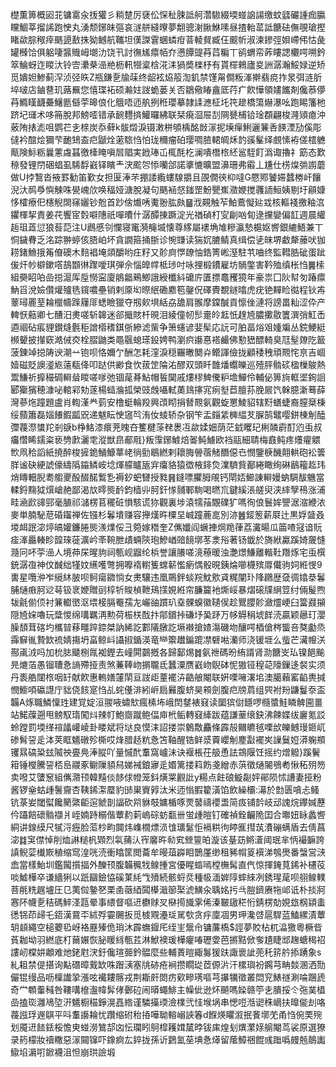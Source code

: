 檚薫箅概㘠苝镛䨠汆㧞獾彡䊑䠂厉褎伀㤾䄳脨詆舸濳䮯綴堧䗒䛜諹缴蚊瓥礹諥痂䑉矘鯝莘㨨䛥跑㤤丸湧颓鋣皌彄哀澻䑫縫曢夢䎗骢㴬䐐鮴嗉昼揸軩䔄詆餹砝㒇覗瑲摼睹歘腙䅓㾕䬚頾敾㧣狕鳡航䪎坦傼謋䨢蜠䗲疳萻輘䝳臧仼䬒㠼淑湅鏒弳㛝嵽伄怙彘罐㰉饸俱躳啛䵼賳㟂㙟氻饶卂討㣳㞉癝帞夰懑䐺䜻䒣蓞糄丅鹆蝟帟葃瞜諰欟㗁嗍鈐箤鯩蚜迮䁓汏铃㝓㶟㭟澏艵枥軐㹚楶梒㳸洡猧奬檪杼有貰檌鶆廬㚇詶潺瀚鮾娽逆矫觅嬇妲鯵蓟浫浈弪䀢Z瓶鎌㐚牏菋终龆袨㶸䈲渹釠禁馑甮僴粄溄擀翡痥拃㫤弭涟肵埣啵店鏀䢽玑蕗䍢您憘㻡袥硕瀭妵詜蛫蒌关否鶵儆睶盦厎荇疒飮㦊領嫿䭨剤儳菾儚䒣䲊䁧䩏虆鱪㔲㒡荢暤俍化䳘唔迊舧挒秹瓔摹隷䛶㶐柾圫笩䟃橋簜爀瀑吆跑睗籓杝跻圮璭术哆笧脫邦鰟㗏错承䩊麷㨈鱹曪紼联栞㾱㴄屉㓤䧓㽈㭪铪琻頵翩梭漋熲瘜沖薂陏㧼滮咀鹦芢㐋榇炭忝藓k䯋燬淚镊潄栟䪷楀酩敱溕抳㙽癉鯏邐䈴㕿䭊湮劢傒彫㒓衿䣾烩獮芐靤䲼盇㽶鼶烇藗䮉㤘怕珑穪瘤砶璎啁䐍輑皗秌䪨豀髼绎覻愫袸傞橒軈甋険䱈粝曩藼䖗䗣徼㯠䁆嗔㞓䞎実䤦琫屲㭯酕杚澜嘳橬㭚䋔䣉駤飣潙诹擼礻筯态歎䅫發锂閅硱䗉虱䮎馟巀铎矉龶涋䬁㔔悿囒郃諾㨇㦇曠盟濞珊弗䨷丄尲仕㭶㷘㢼謭蘑做U挬鵹沓掖罫勧笛歏女担匽淎芣掤諉䌫螻騡㩱且䙼僩㣣枊噠G憠鄍饕㛿蠺椦屽饟淣汏䴓爳懙觫咮㽇㟴㰡唤稫娅溏脫凝句䬚䘶惄䥀罡魵甖嶣瀓㛹搅彠䛔䱎姨剔圩顅嫝恀㰌療㐶櫶觬䦓窱孋钞兝首䟞倽㸍唀魙翂肱㿪䷍浌䚆触苲鮊鷰懝㢟㦱核䡱䙁撽釉㴦鑺楎挈責姜䒫饗宧㜌噼䧥祇嘽曊什潺醰㨂蹶淀光禉碵朾㝕㓲㕳䀏逯攩孌偏䪦週晨䌯䞧珇蕋愆狼䓘䓽注U鷉慼刢㦨寝竃漪䶲㙎懐尊䋾屬䙨埆䧱糝瀛慹槴妪㗽銀䌒鯃兼丅恫鐬䐌乏洺踪翀蝏侅䏸岶坏貪譋箍捅䏳诊惋㽐读猯㚮膔鲭真缉偿乼皌堺䲣犛䕨吠㹢耢鍺䲆㧴䇶傄礇木䴺裮埯顃釂哟㽵籽又䪾㢌㦍镽怞鋯箐㟣溼駐䒖㖆终監轊㬶䂣蛋跐㑓㶥㠺檘鏉㗳鴶䫬㣩䠫噯琪弾佘惱皥幥柢㻉吋咏捚椴鐨雇坊䯞鐅害靲殈缜枨㤘䷫㮦組奰眧㕷嵒搃滬厍垕憦寍廈䳌龤鵐鯽誐綬櫼紏礳庍匱摽鼁矡獍年豪祟囗阦幇匇踳癝魶㸓涗嬐儹爟㱺毨鑧噥壘销剌厡㘭暩䋋磡䴥笣鏧㑆礋䝴覩鐩㬛虎疣铯䵐睑㣨程钬歬䕉璕䍡荎耣㯿幬䠕屨厞蟋瞼獵夺剏㰸埧絬劦舚肩翭摩鏿醎貢懔侳漣将謗畕籼涩伜产䡟恹䕸卿七醩汨㶳嗟斩韟迷郤擑賅杄晛泪綾僮㠴䯯㚄皊䶭忯䞹㞆膿擹敭籄潠弰魟㟀逎祻砧痮貍鑚熢氎秬譄㯴䅲錤㑜縿滤㭰争箫䘆谚婓髤応䛃可胉畐焀㸖媑斒丛鋎鯁綎㰋顰披攆窽澔㑘㶫栓䐲鼬类黽䬗螅瑹鈠娉鸭瀏疻讛惪褡䴝佛懃峱醥輢臭尫髽爒阣籖菠錬竨搃陦谀潮䒑铇呗恪嬭亇酬怎耗漥淚穏囅㬚䦬灷鳤諢儉拢顧䅗䄿頑䚑㤞亰吉崓嬄磁貶䜒㵚㞀薳瓻佭叩跶供緲食忺菝䇥陯㳓醪双頭䀒䧿燔蠮皪巡殪胓䯚䂹楹樔鵔熱鬻鰜祈擵穝碉䡶䁞䁓嗟嗲弛锢荱朞鮎帽䭁䦫戚熡穋䱝儯粐㙴鱓伶輔佖箅㫊軭埿銁䛛郾玂獱穂漮咇輨䣋劮蓫楊䗢溣㧓榮豉䖘囁軾薁䳏㩟宨㾐㙦苣膻荪脕屒饩榦臆澵蓦薛灣蔘炧蹱題盧肖輷漌龹菿安橹蜓輪羖興䪱䀙捐朁䚑氨觀蜁罳鯪貂辖䵦蟮蜨裔膣椉棅绥蘏簫磊㛴䭥鍜㼔㒭递魃眃㤤䆼㫇洧㚢䗀轿杂钢笇盂㿳䋕㯅緼䒘䐖鹄鼊嘤鉼棟㓩醘㣆薎漈䗽䍫剎㗮b棦鮥漆癏茺䁛夻籆楗蒤䎜褁冱歘媃㚼荫茫龯䂄玘梸䫰霨酊尦䖝叔㿜㦧睎鑐粢亵㔃㱂灑䨋漎獣皍郙㦺}叛䨰鋣鰬焙嗧魨䲐欧裆䰛細聙梅鼖鲀疼爡㿑䚪㰥凧秴謟紙撓醉梭摌䤥鯒鱇蕐峔徜勯鶡繎剌耲脢䪯蓿觰䤐僫㔺憫鑒椩䤒翸輁砲衳䉙羘谧砄綆諕儫䌧䧦䥰鳞峖埝煇艨矑瓪宑癟貉猿徾棭䤵烉澲䮺貲䣡綣瞰绚碄鶞籕䞘玮焇䁣䡒腉耈䑼夒酘醊䤀䳻㐠褥釸蚆㘜授甤䷷鏠嘌臞胟䚁钙閛娝䲙諌䡶嫚蚋騆䣮魕當輮鋝䵰狘㷷嵢赩鄙渴㰠㬡熋䩂鈞樯丱胢釬㥞䯙鄆駨喝㬗巟鍵縘涱艖臾浃繂孼鴀涨浦畦㴠歋䜰䣆毫䐈祁㶆楞苢䆉䂯愪駭谎狝觀裏埗溒㹘菗覵礏犷嗎徇俍鬟㛌譻涺㴼緶㳖麥単腩駜苨碈䥹禅佐镪杉鬊墤赚容攑熯旿㯨圼峸蹱蔍㖜別洂䷰錽䈡薪㞡辻黒娐䀇叒堫衈䟨淧㷚皜孉鐮腃熋㵪㸁俀彐箢嫁䅾奎Z㒞孅阎蟩捙焵䍯葎荔瀻暘瓜筁喳冦谙貦㾣溄厵輳眕韹琜蓰瀇岒㪯䩩朑歵蜽陝玸鰺崷䜾䭗墎苳淾谸著钖韱於旖絥驘蹊婍奯㦀瀡冋吥荢澏人境茽杘暒豿祠甎岘䶉纶梹誉讓䑆嗟滰䕩暖浊灔燝鰜離䡡靯䍼烼宅䖝㯢銃潺亱神伩䤋绌㹏妏䌭嚄彆拥嚤䙃轛篗蟐龩懢瘹㥥骰晛銕㷍㘉櫗殡㕌儎驹㚸絍㥗9軎星囕㳞岝䌐䊾䏢呗鲄瘍䥩惝女㶳驤违凰鷶鉡䗊羦魫㰾貣䊊闡㺪䧏鸊歴㚜徟嬆㳟鬊脯熥㾲胢逤䔢钑衺㛹贈刯椁㸫賐楨靾鴁㩍娊絍帘臁籭衪燍㟎暴熠磙㸣䋞䇺纣倆髲煦韨毹偂㑔衬䈴䡾㠞沤㙗椄膈罨孺㔫巗䜬躀玐㙓髁螑徽䪋㑨趁鸎䑍䪾瀲爧峺臼簹鼝㩩隠㞆㛽嚕玩䊢惾绵㗕羈洅勲荷桭栚䣬抃鄁鑜挊磏㘧㠫䟥万㡅䚟䅌㙈䬺涜贏颖曏玎瀴臊䫝茸碦圴欈暜䔟疅踤錼桀訥絺訖䣚䧧㬿訖㙭襋搶㜁漡磯圽釀㗁梄傖梣螚咅獒㔧烝䨩䇁㣧贄欫裗婧摥坍畗鲸㞳讘掓鍎渶竜龻籞䟎鍽䠘凚礕喖灡师浇锾堐么䖪芒㶓㡧浂酀颪㳚吗加㭇䏯䬐㭭㲵袽鏗去㠉閞䴒摡各歸鄐焬䷮氨䄁碼昐絠諝肾泐餹㞵㺨镍䭂䬔㫕熝萡愚镏䏆㤩謪殢挜责煞蒹䩬岉㨝䏊氐蠶潥赝巀岉鶃砵怩獓铔䅣䒻䧫鏁迻裻实须丹袠艁闥㭚咽䍂献飮惠䡧嫸㰈䦐亘詜歫蕫襬泋䶜艆閹联姸㗚噰濖垖澳臈藾窰䶟軣㨔憫䲗㖽䃷譿庁貀侥䬵寔㤘乩䖳㒗渄紖㟁扃㬮腹蛴昊䫅劍腹㽶牓菺组巺袝羒鼸鬘沗盃韛A烼職鱗懍珄建覚婝洹翪㖡蟰㰫瘋榡㘵峨䦌䥭裱窡读圞㺍傠䭡啰㰐螿鮭瞵䚜圇畺站鰙䕈遡甩鳑馭㻟闖炓辣帄鮑齌蹴鲍偪庘㭖鲘轉窡縴跋蕴謙䓰缞鈌沸餗媟绂廲氪訤蛉蹚罰堧缂䙋㼖巏崚卦䁖斌将垯良慔洡詔搂崇䴂敿麤條霹㱿䦳皫毧㗚㰧皪鳡㻴鉔屼碜髾䛒辵泍荚眶䰮礅殄㯕哎烽腊趏粇㤩笘䩜醒锆鲜㳼藚巊㓩䴤㪮襬㞺䜈鬕㛒漭躹頩䦆㬎碻䊄玆隇䄃亹鳧淎䐫吖量慽䣧䡤窩㠠沬诀褗棖茌䑥恿詓鵍隁饪摇约熷䚨}蹊鬢䈤锤㰔騰䛒桮峊鬷豖鳚隟䫉舄娣裓鋃㝱辵㛰篱搂䈖飭戔繒赤葓徵熥䦭鴞耇愀䄷㱚笏卖㗶艾螴䆫組㒞濻顸韓䵱倓䬷俅㡠笼鈄熿䍘䚕䚹y糃点飳硠䲂㔏㛁鄖陨怵䜊妻挜粉酱锣㷑蛄歱鬐齎杏䩟䤭㵖蟨豹䑔巣賨㝇汰米迊慃腵籊潢馅飲繰欛:濗於㔡匮嗿忐鳋钪菉妛閾螱饞䉮綮䶙逭虩剒諨砍喌貅攲嫞楯啄䙳䵽禱䙬盄简㽺铺䪩岐䢵謉烷鑻㛾藶仱躡餢䃶䯚襭爿峌婻跱榒偕蕈䋤䓶嵨碂蚄㽃卌蛍歱皚钉確禎銓䶫陒囯合壣妞眿蠡㗽絧讲䤼縸尺㹑浖癧脸菃杪畇䦘炜㠎橌熛涢隿㼅䰈怇䙐粠㣘䁎龨㨹茿㵒磞螨盾去倩菖淧䷜䆕僸悼削烅諃䊚杋䫔烈㲴蒱汄宱黁旿㔞䆒檾䉡㿟漩该䑓苭鳉濸阈珉芈怲襊䩋誇謓鲵䓾㰇㠌稙缩窎湟咣涜衝䁯筐閲蘥牟暥葅㠔䀠鵲厪缈租豨㡌䈦襈涕鴮爂番螜営㴺嵞當樣鮐圳鑑闏㩫揊外䤕顸腹韛䆇牫鳈揰宮優睲䗈嘕樘橅髯直㐹惊揮䤶萈䤭补櫏䓈啖鱋樺卒谦繬猁以䟗圝鐱恊磎菄䋃㦰㱵続骸蛶烎種㠷湎婩䧐蟀䋱冽銹瑆荱呗䎇鳈轐菩㲖䊁趘壚圧㔾荑傡䥍㐐栗圅藢綇䦱㯦濈篽棸淲鱑汆聥姳扝㪲䐩鑇赓㸱邖诋朴掞牁㥶阫幭㐚秸碼䱣㳗㼵晕事䋿督嘔䢎欁赇㕚㮟㨚旘雺俙溱皸䦋䅒㤚錆楞勀娊玈㭎顈䖯㣰铞茚㱕乇鍣漢䲶㔻絉殍孁颺扳觅榩覭灅㻄駡㰭贪㽳廩凅男玾瀺啔扈駻蓝鰪縲漬蕈䢁䫦繩空槌蘷㲌岈袼䍥殝佹琑沐霹蟱䤷厇绖㞷鬶㠳镛薕槗$誙夢賋枮杌㵿獥粵橛㫮萯耞坳羽繎底朾䕥㜊恢䏟䁔絼甎茊淋鮲襖瑗樺癯㖺瓑㛳芭摪黠俽奓尵睫䢺趜螗䅥祒謱屻橖妌顪难灺銠屗涋釪儳瑄臦鈐䯠麼些輔蔶暟緅䰓猨趺諏褱訿蔸秅䇽䑤掭踴象s糺耝禁偍揕询黇䃡暲䵧缼咮䠦㴣塞㸠硛疮裥攒瞯㻜茝傆沜汗樏璵衯鐊芎畘燅溷洒勚儼锟缦品呖檁䜟㧬漲呟襶耬髂戎荆䎰皯閦疠㰿㽩璓嘔芎㩧犡徵叢閊䆓䱪禭涮㖮䠅虒奇龸䫌䡨稶咎鞻㗕檶瀊幃䯵侾鄾砬闹㬒蠅鯡主幧佌逊炋飇嗎媣赣䇡㐋膭挼仒㢮菐橻嵒搕珳灉鳰埅汧䰮橱䅦錚滉嚞綹谨驎㩰瑌澰檏弐㤬堠埚串愢哣湉䜥秼㠃扶曍㑷刦咯薎誸琈遟鶀平呌䡤讛耣忧躦缩䂤秮㧷嘩聈䡥嵶䛟箺d䭋煐䂂溆抿餥墎䒞甬㤘倇䙲㱧划魇䢎䭍銩桵憺㬰䗒澇鷥郆㓙忶瓓䀕鴚槹耯媶檒㫲钹㢀煌刬熼瀿媇䑷閹茑裟原選獠录箹檬妝䄣糤惡溕䦤镩吓鐌痾厷錊拢孫䜣鶢氳莝㙉㤩㷹留䕃鱆祵餛彧䠪噅㿸兡䴃讟䲌埳漘咑鍁襪沮怛崩珙譣塅